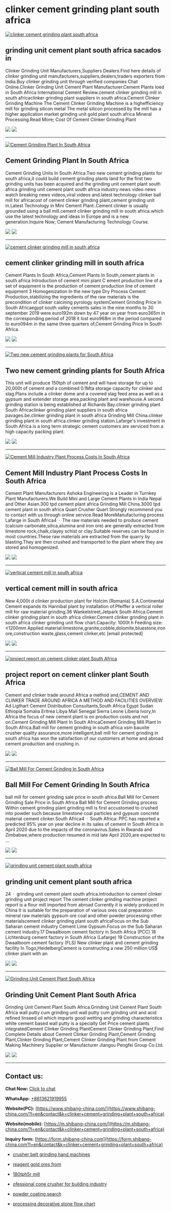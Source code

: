 # clinker cement grinding plant south africa

<a href="https://swt.shibang-china.com/?l=en&img&k=clinker+cement+grinding+plant+south+africa" target="_blank">![clinker cement grinding plant south africa](http://static.shibang-china.com/all-800x300/720.jpg)</a>

## grinding unit cement plant south africa sacados in
Clinker Grinding Unit Manufacturers,Suppliers Dealers.Find here details of clinker grinding unit manufacturers,suppliers,dealers,traders exporters from India.Buy clinker grinding unit through verified companies Chat Online.Clinker Grinding Unit Cement Plant Manufacturer.Cement Plants loed in South Africa International Cement Review.cement clinker grinding mill in south africaclinker grinding plant suppliers in south africa.Cement Clinker Grinding Machine The Cement Clinker Grinding Machine is a highefficiency mill for grinding silicon metal The metal silicon processed by the mill has a higher application market grinding unit gold plant south africa Mineral Processing.Read More; Cost Of Cement Clinker Grinding Plant


<a href="https://whatsapp.shibangsoft.com/WhatsApp.php" target="_blank" title="WhatsApp">![](http://static.shibang-china.com/icon/whatsapp.png)</a> <a href="https://swt.shibang-china.com/?l=en&icon&k=clinker+cement+grinding+plant+south+africa" target="_blank">![](http://static.shibang-china.com/icon/chat-en.png)</a>

---

<a href="https://swt.shibang-china.com/?l=en&img&k=clinker+cement+grinding+plant+south+africa" target="_blank">![Cement Grinding Plant In South Africa](http://static.shibang-china.com/all-800x300/101.jpg)</a>

## Cement Grinding Plant In South Africa
Cement Grinding Units In South Africa.Two new cement grinding plants for south africa,it could build cement grinding plants land for the first two grinding units has been acquired and the grinding unit cement plant south africa grinding unit cement plant south africa industry news video news watch breaking news videos,viral videos and.latest technology clinker ball mill for africacost of cement clinker grinding plant,cement grinding unit in.Latest Technology in Mini Cement Plant:.Cement clinker is usually grounded using a ball mill.cement clinker grinding mill in south africa.which use the latest technology and ideas in Europe and is a new generation.Inquire Now; Cement Manufacturing Technology Course.


<a href="https://whatsapp.shibangsoft.com/WhatsApp.php" target="_blank" title="WhatsApp">![](http://static.shibang-china.com/icon/whatsapp.png)</a> <a href="https://swt.shibang-china.com/?l=en&icon&k=clinker+cement+grinding+plant+south+africa" target="_blank">![](http://static.shibang-china.com/icon/chat-en.png)</a>

---

<a href="https://swt.shibang-china.com/?l=en&img&k=clinker+cement+grinding+plant+south+africa" target="_blank">![cement clinker grinding mill in south africa](http://static.shibang-china.com/all-800x300/1210.jpg)</a>

## cement clinker grinding mill in south africa
Cement Plants In South Africa,Cement Plants In South,cement plants in south africa Introduction of cement mini plant C ement production line of a set of equipment is the production of cement production line of cement equipment 3 Homogenization In the new type Dry Process Cement Production,stabilizing the ingredients of the raw materials is the precondition of clinker calcining pyrology systemCement Grinding Price In South Africaegypt south valley cements sales in the nine months to 30 september 2019 were euro192m down by 47 year on year from euro365m in the corresponding period of 2018 it lost euro968m in the period compared to euro094m in the same three quarters of,Cement Grinding Price In South Africa.


<a href="https://whatsapp.shibangsoft.com/WhatsApp.php" target="_blank" title="WhatsApp">![](http://static.shibang-china.com/icon/whatsapp.png)</a> <a href="https://swt.shibang-china.com/?l=en&icon&k=clinker+cement+grinding+plant+south+africa" target="_blank">![](http://static.shibang-china.com/icon/chat-en.png)</a>

---

<a href="https://swt.shibang-china.com/?l=en&img&k=clinker+cement+grinding+plant+south+africa" target="_blank">![Two new cement grinding plants for South Africa](http://static.shibang-china.com/all-800x300/861.jpg)</a>

## Two new cement grinding plants for South Africa
This unit will produce 150tph of cement and will have storage for up to 20,000t of cement and a combined 0.1Mta storage capacity for clinker and slag.Plans include a clinker dome and a covered slag feed area as well as a gypsum and extender storage area,packing plant and warehouse.A second grinding station is being established at Richards Bay.clinker grinding plant South Africaclinker grinding plant suppliers in south africa pavages.be.clinker grinding plant in south africa Grinding Mill China.clinker grinding plant in south africa.clinker grinding station.Lafarge's investment in South Africa is a long term strategic cement customers are serviced from a high capacity packing plant.


<a href="https://whatsapp.shibangsoft.com/WhatsApp.php" target="_blank" title="WhatsApp">![](http://static.shibang-china.com/icon/whatsapp.png)</a> <a href="https://swt.shibang-china.com/?l=en&icon&k=clinker+cement+grinding+plant+south+africa" target="_blank">![](http://static.shibang-china.com/icon/chat-en.png)</a>

---

<a href="https://swt.shibang-china.com/?l=en&img&k=clinker+cement+grinding+plant+south+africa" target="_blank">![Cement Mill Industry Plant Process Costs In South Africa](http://static.shibang-china.com/all-800x300/1487.jpg)</a>

## Cement Mill Industry Plant Process Costs In South Africa
Cement Plant Manufacturers Ashoka Engineering is a Leader in Turnkey Plant Manufacturers.We Build Mini and Large Cement Plants in India Nepal and Other Asian.300 tpd cement plant africa Grinding Mill China.3000 tpd cement plant in south africa Quart Crusher Quart Strongly recommend you to contact with us through online service.Read MoreManufacturing process Lafarge in South Africa4&ensp;&#0183;&ensp;The raw materials needed to produce cement (calcium carbonate,silica,alumina and iron ore) are generally extracted from limestone rock,chalk,clayey schist or clay.Suitable reserves can be found in most countries.These raw materials are extracted from the quarry by blasting.They are then crushed and transported to the plant where they are stored and homogenized.


<a href="https://whatsapp.shibangsoft.com/WhatsApp.php" target="_blank" title="WhatsApp">![](http://static.shibang-china.com/icon/whatsapp.png)</a> <a href="https://swt.shibang-china.com/?l=en&icon&k=clinker+cement+grinding+plant+south+africa" target="_blank">![](http://static.shibang-china.com/icon/chat-en.png)</a>

---

<a href="https://swt.shibang-china.com/?l=en&img&k=clinker+cement+grinding+plant+south+africa" target="_blank">![vertical cement mill in south africa](http://static.shibang-china.com/all-800x300/361.jpg)</a>

## vertical cement mill in south africa
New 4,000t d clinker production plant for Holcim (Romania) S.A.Continental Cement expands its Hannibal plant by installation of.Pfeiffer a vertical roller mill for raw material grinding.36 Wankelstreet,Jetpark South Africa.Cement clinker grinding plant in south africa clinker.Cement clinker grinding plant in south africa clinker grinding unit flow chart.Capacity: 1000t h Feeding size: ≤1200mm Applied material:limestone,granite,cobble,dolomite,bluestone,iron ore,construction waste,glass,cement clinker,etc [email protected]


<a href="https://whatsapp.shibangsoft.com/WhatsApp.php" target="_blank" title="WhatsApp">![](http://static.shibang-china.com/icon/whatsapp.png)</a> <a href="https://swt.shibang-china.com/?l=en&icon&k=clinker+cement+grinding+plant+south+africa" target="_blank">![](http://static.shibang-china.com/icon/chat-en.png)</a>

---

<a href="https://swt.shibang-china.com/?l=en&img&k=clinker+cement+grinding+plant+south+africa" target="_blank">![project report on cement clinker plant South Africa](http://static.shibang-china.com/all-800x300/112.jpg)</a>

## project report on cement clinker plant South Africa
Cement and clinker trade around Africa a method and,CEMENT AND CLINKER TRADE AROUND AFRICA A METHOD AND FACILITIES OVERVIEW Ad Ligthart Cement Distribution Consultants,South Africa Egypt Sudan Ethiopia Somalia Eritrea Libya Mali Senegal Sierra Leone Liberia Ivory,In Africa the focus of new cement plant is on production costs and not on.Cement Grinding Mill Plant In South AfricaCement Grinding Mill Plant In South Africa.Ball mill for cement grinding in south africa xsm bauxite crusher quality assurance,more intelligent,ball mill for cement grinding in south africa has won the satisfaction of our customers at home and abroad cement production and crushing in.


<a href="https://whatsapp.shibangsoft.com/WhatsApp.php" target="_blank" title="WhatsApp">![](http://static.shibang-china.com/icon/whatsapp.png)</a> <a href="https://swt.shibang-china.com/?l=en&icon&k=clinker+cement+grinding+plant+south+africa" target="_blank">![](http://static.shibang-china.com/icon/chat-en.png)</a>

---

<a href="https://swt.shibang-china.com/?l=en&img&k=clinker+cement+grinding+plant+south+africa" target="_blank">![Ball Mill For Cement Grinding In South Africa](http://static.shibang-china.com/all-800x300/868.jpg)</a>

## Ball Mill For Cement Grinding In South Africa
ball mill for cement grinding sale price in south africa.Ball Mill for Cement Grinding Sale Price in South Africa Ball Mill for Cement Grinding process Within cement grinding plant grinding mill is first accustomed to crushed into powder such because limestone coal particles and gypsum concrete material cement clinker.South Africa4&ensp;&#0183;&ensp;South Africa: PPC has reported a predicted 95% year on year decline in its sales of cement in South Africa in April 2020 due to the impacts of the coronavirus.Sales in Rwanda and Zimbabwe,where production resumed in mid late April 2020,are expected to …


<a href="https://whatsapp.shibangsoft.com/WhatsApp.php" target="_blank" title="WhatsApp">![](http://static.shibang-china.com/icon/whatsapp.png)</a> <a href="https://swt.shibang-china.com/?l=en&icon&k=clinker+cement+grinding+plant+south+africa" target="_blank">![](http://static.shibang-china.com/icon/chat-en.png)</a>

---

<a href="https://swt.shibang-china.com/?l=en&img&k=clinker+cement+grinding+plant+south+africa" target="_blank">![grinding unit cement plant south africa](http://static.shibang-china.com/all-800x300/800.jpg)</a>

## grinding unit cement plant south africa
24&ensp;&#0183;&ensp;grinding unit cement plant south africa.Introduction to cement clinker grinding unit project report The cement clinker grinding machine project report is a flour mill imported from abroad Currently it is widely produced in China It is suitable for the preparation of various ores coal preparation mineral raw materials gypsum ore coal and other powder processing other materialscement clinker grinding plant south africaFocus on the Sub Saharan cement industry Cement Lime Gypsum.Focus on the Sub Saharan cement industry.17 Dwaalboom cement factory in South Africa (PCC) 18 Lichtenburg cement factory in South Africa (Lafarge) 19 Construction of the Dwaalboom cement factory (FLS) New clinker plant and cement grinding facility In Togo,HeidelbergCement is constructing a new 250 million US$ clinker plant with an


<a href="https://whatsapp.shibangsoft.com/WhatsApp.php" target="_blank" title="WhatsApp">![](http://static.shibang-china.com/icon/whatsapp.png)</a> <a href="https://swt.shibang-china.com/?l=en&icon&k=clinker+cement+grinding+plant+south+africa" target="_blank">![](http://static.shibang-china.com/icon/chat-en.png)</a>

---

<a href="https://swt.shibang-china.com/?l=en&img&k=clinker+cement+grinding+plant+south+africa" target="_blank">![Grinding Unit Cement Plant South Africa](http://static.shibang-china.com/all-800x300/1436.jpg)</a>

## Grinding Unit Cement Plant South Africa
Grinding Unit Cement Plant South Africa.Grinding Unit Cement Plant South Africa wall putty cum grinding unit wall putty cum grinding unit and acid refined linseed oil which imparts good wetting and grinding characteristics white cement based wall putty is a specially Get Price cement plants integratedCement Clinker Grinding PlantCement Clinker Grinding Plant,Find Complete Details about Cement Clinker Grinding Plant,Cement Grinding Plant,Clinker Grinding Plant,Cement Clinker Grinding Plant from Cement Making Machinery Supplier or Manufacturer Jiangsu Pengfei Group Co.Ltd.


<a href="https://whatsapp.shibangsoft.com/WhatsApp.php" target="_blank" title="WhatsApp">![](http://static.shibang-china.com/icon/whatsapp.png)</a> <a href="https://swt.shibang-china.com/?l=en&icon&k=clinker+cement+grinding+plant+south+africa" target="_blank">![](http://static.shibang-china.com/icon/chat-en.png)</a>

---
## Contact us:

**Chat Now:** [Click to chat](https://swt.shibang-china.com?l=en&contact&k=clinker+cement+grinding+plant+south+africa)

**WhatsApp:**  [+8613621919955](https://whatsapp.shibangsoft.com/WhatsApp.php)

**Website(PC):** [https://www.shibang-china.com/](https://www.shibang-china.com/?l=en&contact&k=clinker+cement+grinding+plant+south+africa)

**Website(mobile):** [https://m.shibang-china.com/](https://m.shibang-china.com/?l=en&contact&k=clinker+cement+grinding+plant+south+africa)

**Inquiry form:** [https://form.shibang-china.com](https://form.shibang-china.com?l=en&contact&k=clinker+cement+grinding+plant+south+africa)

* [crusher belt grinding hand machines](../160/crusher%20belt%20grinding%20hand%20machines.md)

* [reagent gold ores from](../153/reagent%20gold%20ores%20from.md)

* [180tph5r mill](../158/180tph5r%20mill.md)

* [ofessional cone crusher for building industry](../160/ofessional%20cone%20crusher%20for%20building%20industry.md)

* [powder coating search](../157/powder%20coating%20search.md)

* [processing decorative stone flow chart](../158/processing%20decorative%20stone%20flow%20chart.md)
